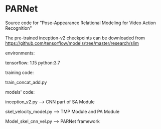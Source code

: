 # PARNet
Source code for "Pose-Appearance Relational Modeling for Video Action Recognition"

The pre-trained inception-v2 checkpoints can be downloaded from https://github.com/tensorflow/models/tree/master/research/slim

environments:

tensorflow: 1.15
python:3.7

training code:

train_concat_add.py

models' code:

inception_v2.py  --> CNN part of SA Module

skel_velocity_model.py  --> TMP Module and PA Module

Model_skel_cnn_vel.py --> PARNet framework
